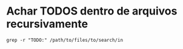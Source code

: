 # Achar TODOS dentro de arquivos recursivamente

```shell
grep -r "TODO:" /path/to/files/to/search/in
```
